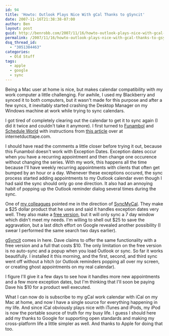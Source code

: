 ```yaml
---
id: 94
title: 'Howto: Outlook Plays Nice With gCal Thanks to gSyncit'
date: 2007-11-16T21:38:38-07:00
author: Ben
layout: post
guid: http://benrobb.com/2007/11/16/howto-outlook-plays-nice-with-gcal-thanks-to-gsyncit/
permalink: /2007/11/16/howto-outlook-plays-nice-with-gcal-thanks-to-gsyncit/
dsq_thread_id:
  - "3051384463"
categories:
  - Old Stuff
tags:
  - apple
  - google
  - sync
---
```

Being a Mac user at home is nice, but makes calendar compatibility with my work computer a little challenging.  For awhile, I used my Blackberry and synced it to both computers, but it wasn't made for this purpose and after a few syncs, it inevitably started crashing the Desktop Manager on my Windows machine at work while trying to sync calendars.

I got tired of completely clearing out the calendar to get it to sync again (I did it twice and couldn't take it anymore).  I first turned to <a href="http://www.funambol.com/" title="Funambol">Funambol</a> and <a href="http://sheduleworld.com" title="Schedule World">Schedule World</a> with instructions from <a href="http://internetducttape.com/2006/08/11/the-holy-grail-of-synchronization-how-to-synchronize-microsoft-outlook-multiple-locations-google-calendar-gmail-ipod-and-mobile-phone-with-funambol-scheduleworld/" title="The Holy Grail of Synchronization">this article</a> over at internetducttape.com.

I should have read the comments a little closer before trying it out, because this Funambol doesn't work with Exception Dates.  Exception dates occur when you have a recurring appointment and then change one occurence without changing the series.  With my work, this happens all the time because I'll have weekly recurring appointments with clients that often get bumped by an hour or a day.  Whenever these exceptions occured, the sync process started adding appointments to my Outlook calendar even though I had said the sync should only go one direction.  It also had an annoying habit of popping up the Outlook reminder dialog several times during the sync.

One of <a href="http://virtute.org/" title="Zach Cochran">my colleagues</a> pointed me in the direction of <a href="http://www.syncmycal.com/" title="Syncmycal">SyncMyCal</a>.  They make a $25 dollar product that he uses and said it handles exception dates very well.  They also make a <a href="http://www.syncmycal.com/compare_versions.htm" title="compare version">free version</a>, but it will only sync a 7 day window which didn't meet my needs.  I'm willing to shell out $25 to save the aggravation, but a last ditch effort on Google revealed another possibility (I swear I performed the same search two days earlier).

<a href="http://www.daveswebsite.com/software/gsync/" title="gsyncit">gSyncit</a> comes in here. Dave claims to offer the same functionality with a free version and a full that costs $10.  The only limitation on the free version is no auto-sync and a popup when you load Outlook or sync.  So far it works beautifully.  I installed it this morning, and the first, second, and third sync went off without a hitch (or Outlook reminders popping all over my screen, or creating ghost appointments on my real calendar).

I figure I'll give it a few days to see how it handles more new appointments and a few more exception dates, but I'm thinking that I'll soon be paying Dave his $10 for a product well executed.

What I can now do is subscribe to my gCal work calendar with iCal on my Mac at home, and now I have a single source for everything happening in my life.  And since iCal obviously plays nice with iTunes and iPods, my iPod is now the portable source of truth for my busy life.   I guess I should here add my thanks to Google for supporting open standards and making my cross-platform life a little simpler as well.  And thanks to Apple for doing that too.